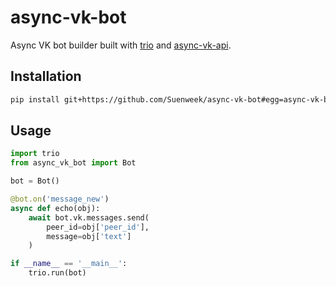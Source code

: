 # async-vk-bot

Async VK bot builder built with
[trio](https://github.com/python-trio/trio)
and
[async-vk-api](https://github.com/Suenweek/async-vk-api).


## Installation

```bash
pip install git+https://github.com/Suenweek/async-vk-bot#egg=async-vk-bot
```


## Usage

```python
import trio
from async_vk_bot import Bot

bot = Bot()

@bot.on('message_new')
async def echo(obj):
    await bot.vk.messages.send(
        peer_id=obj['peer_id'],
        message=obj['text']
    )

if __name__ == '__main__':
    trio.run(bot)
```
